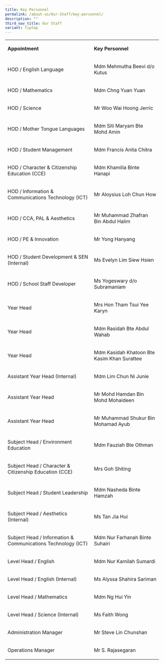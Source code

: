 ```yaml
---
title: Key Personnel
permalink: /about-us/Our-Staff/key-personnel/
description: ""
third_nav_title: Our Staff
variant: tiptap
---
```

<table style="minWidth: 50px">
<colgroup>
<col>
<col>
</colgroup>
<tbody>
<tr>
<td rowspan="1" colspan="1">
<p><strong>Appointment</strong>
</p>
</td>
<td rowspan="1" colspan="1">
<p><strong>Key Personnel</strong>
</p>
</td>
</tr>
<tr>
<td rowspan="1" colspan="1">
<p>HOD / English Language</p>
</td>
<td rowspan="1" colspan="1">
<p>Mdm Mehmutha Beevi d/o Kutus</p>
</td>
</tr>
<tr>
<td rowspan="1" colspan="1">
<p>HOD / Mathematics</p>
</td>
<td rowspan="1" colspan="1">
<p>Mdm Chng Yuan Yuan</p>
</td>
</tr>
<tr>
<td rowspan="1" colspan="1">
<p>HOD / Science</p>
</td>
<td rowspan="1" colspan="1">
<p>Mr Woo Wai Hoong Jerric</p>
</td>
</tr>
<tr>
<td rowspan="1" colspan="1">
<p>HOD / Mother Tongue Languages</p>
</td>
<td rowspan="1" colspan="1">
<p>Mdm Siti Maryam Bte Mohd Amin</p>
</td>
</tr>
<tr>
<td rowspan="1" colspan="1">
<p>HOD / Student Management</p>
</td>
<td rowspan="1" colspan="1">
<p>Mdm Francis Anita Chitra</p>
</td>
</tr>
<tr>
<td rowspan="1" colspan="1">
<p>HOD / Character &amp; Citizenship Education (CCE)</p>
</td>
<td rowspan="1" colspan="1">
<p>Mdm Khamilia Binte Hanapi</p>
</td>
</tr>
<tr>
<td rowspan="1" colspan="1">
<p>HOD / Information &amp; Communications Technology (ICT)</p>
</td>
<td rowspan="1" colspan="1">
<p>Mr Aloysius Loh Chun How</p>
</td>
</tr>
<tr>
<td rowspan="1" colspan="1">
<p>HOD / CCA, PAL &amp; Aesthetics</p>
</td>
<td rowspan="1" colspan="1">
<p>Mr Muhammad Zhafran Bin Abdul Halim</p>
</td>
</tr>
<tr>
<td rowspan="1" colspan="1">
<p>HOD / PE &amp; Innovation</p>
</td>
<td rowspan="1" colspan="1">
<p>Mr Yong Hanyang</p>
</td>
</tr>
<tr>
<td rowspan="1" colspan="1">
<p>HOD / Student Development &amp; SEN (Internal)</p>
</td>
<td rowspan="1" colspan="1">
<p>Ms Evelyn Lim Siew Hsien</p>
</td>
</tr>
<tr>
<td rowspan="1" colspan="1">
<p>HOD / School Staff Developer</p>
</td>
<td rowspan="1" colspan="1">
<p>Ms Yogeswary d/o Subramaniam</p>
</td>
</tr>
<tr>
<td rowspan="1" colspan="1">
<p>Year Head</p>
</td>
<td rowspan="1" colspan="1">
<p>Mrs Hon Tham Tsui Yee Karyn</p>
</td>
</tr>
<tr>
<td rowspan="1" colspan="1">
<p>Year Head</p>
</td>
<td rowspan="1" colspan="1">
<p>Mdm Rasidah Bte Abdul Wahab</p>
</td>
</tr>
<tr>
<td rowspan="1" colspan="1">
<p>Year Head</p>
</td>
<td rowspan="1" colspan="1">
<p>Mdm Kasidah Khatoon Bte Kasim Khan Surattee</p>
</td>
</tr>
<tr>
<td rowspan="1" colspan="1">
<p>Assistant Year Head (Internal)</p>
</td>
<td rowspan="1" colspan="1">
<p>Mdm Lim Chun Ni Junie</p>
</td>
</tr>
<tr>
<td rowspan="1" colspan="1">
<p>Assistant Year Head</p>
</td>
<td rowspan="1" colspan="1">
<p>Mr Mohd Hamdan Bin Mohd Mohaideen</p>
</td>
</tr>
<tr>
<td rowspan="1" colspan="1">
<p>Assistant Year Head</p>
</td>
<td rowspan="1" colspan="1">
<p>Mr Muhammad Shukur Bin Mohamad Ayub</p>
</td>
</tr>
<tr>
<td rowspan="1" colspan="1">
<p>Subject Head / Environment Education</p>
</td>
<td rowspan="1" colspan="1">
<p>Mdm Fauziah Bte Othman</p>
</td>
</tr>
<tr>
<td rowspan="1" colspan="1">
<p>Subject Head / Character &amp; Citizenship Education (CCE)</p>
</td>
<td rowspan="1" colspan="1">
<p>Mrs Goh Shiting</p>
</td>
</tr>
<tr>
<td rowspan="1" colspan="1">
<p>Subject Head / Student Leadership</p>
</td>
<td rowspan="1" colspan="1">
<p>Mdm Nasheda Binte Hamzah</p>
</td>
</tr>
<tr>
<td rowspan="1" colspan="1">
<p>Subject Head / Aesthetics (Internal)</p>
</td>
<td rowspan="1" colspan="1">
<p>Ms Tan Jia Hui</p>
</td>
</tr>
<tr>
<td rowspan="1" colspan="1">
<p>Subject Head / Information &amp; Communications Technology (ICT)</p>
</td>
<td rowspan="1" colspan="1">
<p>Mdm Nur Farhanah Binte Suhairi</p>
</td>
</tr>
<tr>
<td rowspan="1" colspan="1">
<p>Level Head / English</p>
</td>
<td rowspan="1" colspan="1">
<p>Mdm Nur Kamilah Sumardi</p>
</td>
</tr>
<tr>
<td rowspan="1" colspan="1">
<p>Level Head / English (Internal)</p>
</td>
<td rowspan="1" colspan="1">
<p>Ms Alyssa Shahira Sariman</p>
</td>
</tr>
<tr>
<td rowspan="1" colspan="1">
<p>Level Head / Mathematics</p>
</td>
<td rowspan="1" colspan="1">
<p>Mdm Ng Hui Yin</p>
</td>
</tr>
<tr>
<td rowspan="1" colspan="1">
<p>Level Head / Science (Internal)</p>
</td>
<td rowspan="1" colspan="1">
<p>Ms Faith Wong</p>
</td>
</tr>
<tr>
<td rowspan="1" colspan="1">
<p>Administration Manager</p>
</td>
<td rowspan="1" colspan="1">
<p>Mr Steve Lin Chunshan</p>
</td>
</tr>
<tr>
<td rowspan="1" colspan="1">
<p>Operations Manager</p>
</td>
<td rowspan="1" colspan="1">
<p>Mr S. Rajasegaran</p>
</td>
</tr>
</tbody>
</table>
<p>&nbsp;</p>